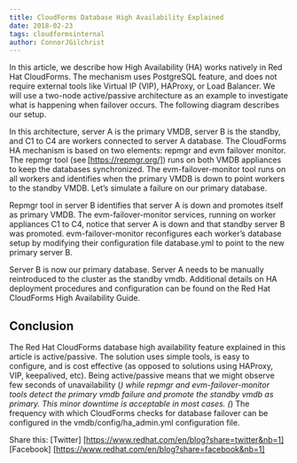 ```yaml
---
title: CloudForms Database High Availability Explained 
date: 2018-02-23
tags: cloudformsinternal 
author: ConnorJGilchrist
---
```


In this article, we describe how High Availability (HA) works natively in Red Hat CloudForms. The mechanism uses PostgreSQL feature, and does not require external tools like Virtual IP (VIP), HAProxy, or Load Balancer. We will use a two-node active/passive architecture as an example to investigate what is happening when failover occurs.
The following diagram describes our setup.

In this architecture, server A is the primary VMDB, server B is the standby, and C1 to C4 are workers connected to server A database. The CloudForms HA mechanism is based on two elements: repmgr and evm failover monitor.
The repmgr tool (see [https://repmgr.org/]) runs on both VMDB appliances to keep the databases synchronized.
The evm-failover-monitor tool runs on all workers and identifies when the primary VMDB is down to point workers to the standby VMDB.
Let’s simulate a failure on our primary database.

Repmgr tool in server B identifies that server A is down and promotes itself as primary VMDB.
The evm-failover-monitor services, running on worker appliances C1 to C4, notice that server A is down and that standby server B was promoted. evm-failover-monitor reconfigures each worker’s database setup by modifying their configuration file database.yml to point to the new primary server B.

Server B is now our primary database. Server A needs to be manually reintroduced to the cluster as the standby vmdb.
Additional details on HA deployment procedures and configuration can be found on the Red Hat CloudForms High Availability Guide.

## Conclusion ##

The Red Hat CloudForms database high availability feature explained in this article is active/passive. The solution uses simple tools, is easy to configure, and is cost effective (as opposed to solutions using HAProxy, VIP, keepalived, etc).
Being active/passive means that we might observe few seconds of unavailability (*) while repmgr and evm-failover-monitor tools detect the primary vmdb failure and promote the standby vmdb as primary. This minor downtime is acceptable in most cases.
(*) The frequency with which CloudForms checks for database failover can be configured in the vmdb/config/ha_admin.yml configuration file.

Share this:
[Twitter] [https://www.redhat.com/en/blog?share=twitter&nb=1]
[Facebook] [https://www.redhat.com/en/blog?share=facebook&nb=1]
